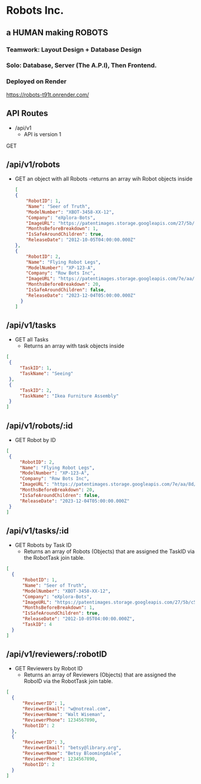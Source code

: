 # Robots Inc.

## a HUMAN making ROBOTS

### Teamwork: Layout Design + Database Design
### Solo: Database, Server (The A.P.I), Then Frontend.

### Deployed on Render
https://robots-t91t.onrender.com/

## API Routes
- /api/v1
  - API is version 1

GET
## /api/v1/robots
  - GET an object with all Robots
    -returns an array wih Robot objects inside
    ```JSON
    [
    {
        "RobotID": 1,
        "Name": "Seer of Truth",
        "ModelNumber": "XBOT-3458-XX-12",
        "Company": "eXplora-Bots",
        "ImageURL": "https://patentimages.storage.googleapis.com/27/5b/c5/6d60053f194fc2/US08346390-20130101-D00000.png",
        "MonthsBeforeBreakdown": 1,
        "IsSafeAroundChildren": true,
        "ReleaseDate": "2012-10-05T04:00:00.000Z"
    },
    {
        "RobotID": 2,
        "Name": "Flying Robot Legs",
        "ModelNumber": "XP-123-A",
        "Company": "Row Bots Inc",
        "ImageURL": "https://patentimages.storage.googleapis.com/7e/aa/8d/a150badc3c2cdb/US11760478-20230919-D00000.png",
        "MonthsBeforeBreakdown": 20,
        "IsSafeAroundChildren": false,
        "ReleaseDate": "2023-12-04T05:00:00.000Z"
      }
    ]
    ```


## /api/v1/tasks
  - GET all Tasks
    - Returns an array with task objects inside
   ```JSON
   [
    {
        "TaskID": 1,
        "TaskName": "Seeing"
    },
    {
        "TaskID": 2,
        "TaskName": "Ikea Furniture Assembly"
    }
   ]
   ```

   ## /api/v1/robots/:id
  - GET Robot by ID
  
   ```JSON
   [
    {
        "RobotID": 2,
        "Name": "Flying Robot Legs",
        "ModelNumber": "XP-123-A",
        "Company": "Row Bots Inc",
        "ImageURL": "https://patentimages.storage.googleapis.com/7e/aa/8d/a150badc3c2cdb/US11760478-20230919-D00000.png",
        "MonthsBeforeBreakdown": 20,
        "IsSafeAroundChildren": false,
        "ReleaseDate": "2023-12-04T05:00:00.000Z"
    }
  ]
   ```
## /api/v1/tasks/:id
  - GET Robots by Task ID
    - Returns an array of Robots (Objects) that are assigned the TaskID via the RobotTask join table.
  ```JSON
  [
    {
        "RobotID": 1,
        "Name": "Seer of Truth",
        "ModelNumber": "XBOT-3458-XX-12",
        "Company": "eXplora-Bots",
        "ImageURL": "https://patentimages.storage.googleapis.com/27/5b/c5/6d60053f194fc2/US08346390-20130101-D00000.png",
        "MonthsBeforeBreakdown": 1,
        "IsSafeAroundChildren": true,
        "ReleaseDate": "2012-10-05T04:00:00.000Z",
        "TaskID": 4
    }
  ]
```

## /api/v1/reviewers/:robotID
  - GET Reviewers by Robot ID
    - Returns an array of Reviewers (Objects) that are assigned the RoboID via the RobotTask join table.
  ```JSON
  [
    {
        "ReviewerID": 1,
        "ReviewerEmail": "w@notreal.com",
        "ReviewerName": "Walt Wiseman",
        "ReviewerPhone": 1234567890,
        "RobotID": 2
    },
    {
        "ReviewerID": 3,
        "ReviewerEmail": "betsy@library.org",
        "ReviewerName": "Betsy Bloomingdale",
        "ReviewerPhone": 1234567890,
        "RobotID": 2
    }
]
```
  

